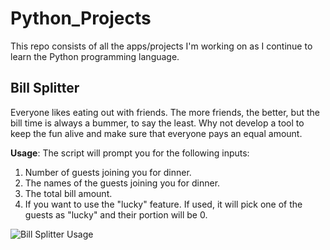 # Python_Projects
 This repo consists of all the apps/projects I'm working on as I continue to learn the Python programming language.


## Bill Splitter
Everyone likes eating out with friends. The more friends, the better, but the bill time is always a bummer, to say the least. Why not develop a tool to keep the fun alive and make sure that everyone pays an equal amount.

**Usage**: The script will prompt you for the following inputs:
1. Number of guests joining you for dinner.
2. The  names of the guests joining you for dinner.
3. The total bill amount.
4. If you want to use the "lucky" feature. If used, it will pick one of the guests as "lucky" and their portion will be 0.

![Bill Splitter Usage](https://github.com/abe-min/Python_Projects/bill_splitter/blob/main/files/bill_splitter_usage.png?raw=true "Bill Splitter Usage")

